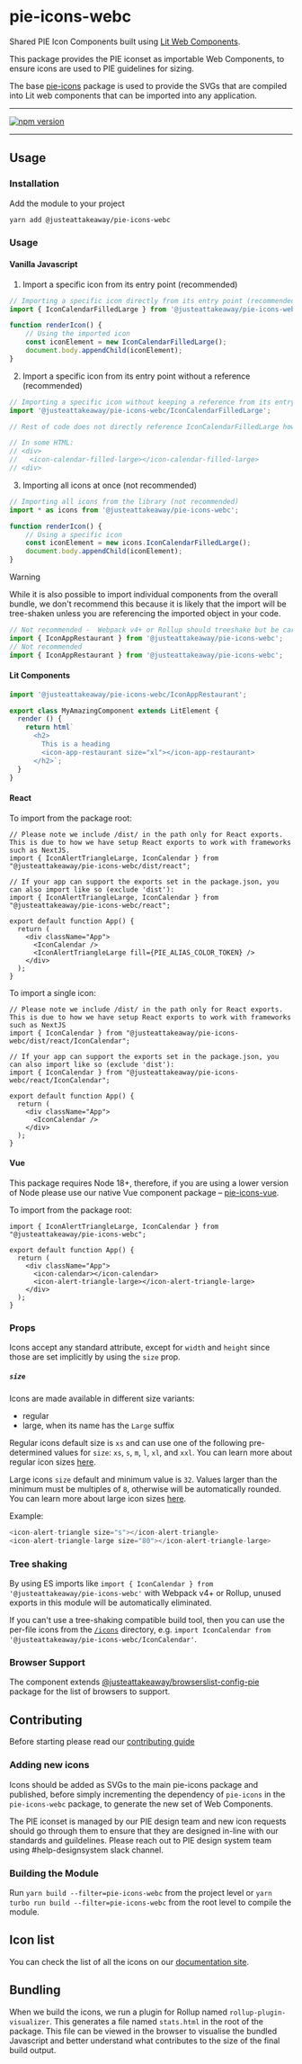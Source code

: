 
# pie-icons-webc

Shared PIE Icon Components built using [Lit Web Components](https://lit.dev/docs/).

This package provides the PIE iconset as importable Web Components, to ensure icons are used to PIE guidelines for sizing.

The base [pie-icons](https://www.npmjs.com/package/@justeattakeaway/pie-icons) package is used to provide the SVGs that are compiled into Lit web components that can be imported into any application.

---

[![npm version](https://img.shields.io/npm/v/@justeattakeaway/pie-icons-webc.svg)](https://img.shields.io/npm/v/@justeattakeaway/pie-icons-webc.svg)

---
## Usage

### Installation

Add the module to your project

```bash
yarn add @justeattakeaway/pie-icons-webc
```


### Usage

#### Vanilla Javascript

1. Import a specific icon from its entry point (recommended)
```js
// Importing a specific icon directly from its entry point (recommended for tree-shaking benefits)
import { IconCalendarFilledLarge } from '@justeattakeaway/pie-icons-webc/IconCalendarFilledLarge';

function renderIcon() {
    // Using the imported icon
    const iconElement = new IconCalendarFilledLarge();
    document.body.appendChild(iconElement);
}
```

2. Import a specific icon from its entry point without a reference (recommended)
```js
// Importing a specific icon without keeping a reference from its entry point
import '@justeattakeaway/pie-icons-webc/IconCalendarFilledLarge';

// Rest of code does not directly reference IconCalendarFilledLarge however the web component has been registered in the browser

// In some HTML:
// <div>
//   <icon-calendar-filled-large></icon-calendar-filled-large>
// <div>
```

3. Importing all icons at once (not recommended)
```js
// Importing all icons from the library (not recommended)
import * as icons from '@justeattakeaway/pie-icons-webc';

function renderIcon() {
    // Using a specific icon
    const iconElement = new icons.IconCalendarFilledLarge();
    document.body.appendChild(iconElement);
}
```


> [!WARNING]
> While it is also possible to import individual components from the overall bundle, we don't recommend this because
> it is likely that the import will be tree-shaken unless you are referencing the imported object in your code.

```js
// Not recommended -  Webpack v4+ or Rollup should treeshake but be careful
import { IconAppRestaurant } from '@justeattakeaway/pie-icons-webc';
// Not recommended
import { IconAppRestaurant } from '@justeattakeaway/pie-icons-webc';
```

#### Lit Components
```js
import '@justeattakeaway/pie-icons-webc/IconAppRestaurant';

export class MyAmazingComponent extends LitElement {
  render () {
    return html`
      <h2>
        This is a heading
        <icon-app-restaurant size="xl"></icon-app-restaurant>
      </h2>`;
  }
}
```

#### React

To import from the package root:

```tsx
// Please note we include /dist/ in the path only for React exports. This is due to how we have setup React exports to work with frameworks such as NextJS.
import { IconAlertTriangleLarge, IconCalendar } from "@justeattakeaway/pie-icons-webc/dist/react";

// If your app can support the exports set in the package.json, you can also import like so (exclude 'dist'):
import { IconAlertTriangleLarge, IconCalendar } from "@justeattakeaway/pie-icons-webc/react";

export default function App() {
  return (
    <div className="App">
      <IconCalendar />
      <IconAlertTriangleLarge fill={PIE_ALIAS_COLOR_TOKEN} />
    </div>
  );
}
```
To import a single icon:

```tsx
// Please note we include /dist/ in the path only for React exports. This is due to how we have setup React exports to work with frameworks such as NextJS
import { IconCalendar } from "@justeattakeaway/pie-icons-webc/dist/react/IconCalendar";

// If your app can support the exports set in the package.json, you can also import like so (exclude 'dist'):
import { IconCalendar } from "@justeattakeaway/pie-icons-webc/react/IconCalendar";

export default function App() {
  return (
    <div className="App">
      <IconCalendar />
    </div>
  );
}
```

#### Vue

This package requires Node 18+, therefore, if you are using a lower version of Node please use our native Vue component package – [pie-icons-vue](https://www.npmjs.com/package/@justeattakeaway/pie-icons-vue).

To import from the package root:

```tsx
import { IconAlertTriangleLarge, IconCalendar } from "@justeattakeaway/pie-icons-webc";

export default function App() {
  return (
    <div className="App">
      <icon-calendar></icon-calendar>
      <icon-alert-triangle-large></icon-alert-triangle-large>
    </div>
  );
}
```


### Props

Icons accept any standard attribute, except for `width` and `height` since those are set implicitly by using the `size` prop.


##### `size`

Icons are made available in different size variants:
- regular
- large, when its name has the `Large` suffix

Regular icons default size is `xs` and can use one of the following pre-determined values for `size`: `xs`, `s`, `m`, `l`, `xl`, and `xxl`. You can learn more about regular icon sizes [here](https://www.pie.design/foundations/iconography/overview/#:~:text=Sizes%20for%20the%20Small%20icon%20set).

Large icons `size` default and minimum value is `32`. Values larger than the minimum must be multiples of `8`, otherwise will be automatically rounded. You can learn more about large icon sizes [here](https://www.pie.design/foundations/iconography/overview/#:~:text=Sizes%20for%20the%20Large%20icon%20set).

Example:

```js
<icon-alert-triangle size="s"></icon-alert-triangle>
<icon-alert-triangle-large size="80"></icon-alert-triangle-large>
```

### Tree shaking

By using ES imports like `import { IconCalendar } from '@justeattakeaway/pie-icons-webc'` with Webpack v4+ or Rollup, unused exports in this module will be automatically eliminated.

If you can't use a tree-shaking compatible build tool, then you can use the per-file icons from the [`/icons`](https://unpkg.com/@justeattakeaway/pie-icons-vue/) directory, e.g. `import IconCalendar from '@justeattakeaway/pie-icons-webc/IconCalendar'`.


### Browser Support

The component extends [@justeattakeaway/browserslist-config-pie](https://github.com/justeattakeaway/pie/tree/main/packages/tools/browserslist-config-pie) package for the list of browsers to support.


## Contributing

Before starting please read our [contributing guide](https://pie.design/engineers/contributing/)

### Adding new icons

Icons should be added as SVGs to the main pie-icons package and published, before simply incrementing the dependency of `pie-icons` in the `pie-icons-webc` package, to generate the new set of Web Components.

The PIE iconset is managed by our PIE design team and new icon requests should go through them to ensure that they are designed in-line with our standards and guildelines. Please reach out to PIE design system team using #help-designsystem slack channel.

### Building the Module

Run `yarn build --filter=pie-icons-webc` from the project level or `yarn turbo run build --filter=pie-icons-webc` from the root level to compile the module.

## Icon list

You can check the list of all the icons on our [documentation site](https://pie.design/foundations/iconography/library/).

## Bundling
When we build the icons, we run a plugin for Rollup named `rollup-plugin-visualizer`. This generates a file named `stats.html` in the root of the package. This file can be viewed in the browser to visualise the bundled Javascript and better understand what contributes to the size of the final build output.
